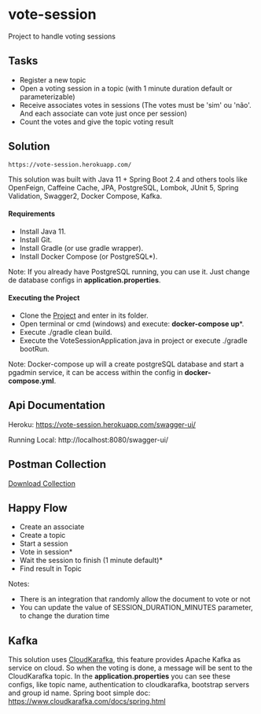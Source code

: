 # vote-session
Project to handle voting sessions

## Tasks
- Register a new topic
- Open a voting session in a topic (with 1 minute duration default or parameterizable)
- Receive associates votes in sessions (The votes must be 'sim' ou 'não'. And each associate can vote just once per session)
- Count the votes and give the topic voting result

## Solution
```https://vote-session.herokuapp.com/ ```

This solution was built with Java 11 + Spring Boot 2.4 and others tools like OpenFeign, Caffeine Cache, JPA, PostgreSQL, Lombok, JUnit 5, Spring Validation, Swagger2, Docker Compose, Kafka.

#### Requirements

- Install Java 11.
- Install Git.
- Install Gradle (or use gradle wrapper). 
- Install Docker Compose (or PostgreSQL*).

Note: If you already have PostgreSQL running, you can use it. Just change de database configs in **application.properties**.

#### Executing the Project
- Clone the [Project](https://github.com/isaquebrb/vote-session.git) and enter in its folder.
- Open terminal or cmd (windows) and execute: **docker-compose up***.
- Execute ./gradle clean build.
- Execute the VoteSessionApplication.java in project or execute ./gradle bootRun.

Note: Docker-compose up will a create postgreSQL database and start a pgadmin service, it can be access within the config in **docker-compose.yml**.
## Api Documentation

Heroku: https://vote-session.herokuapp.com/swagger-ui/

Running Local: http://localhost:8080/swagger-ui/

## Postman Collection
[Download Collection](https://www.getpostman.com/collections/7f535a921347af908be1)

## Happy Flow
- Create an associate
- Create a topic
- Start a session
- Vote in session*
- Wait the session to finish (1 minute default)*
- Find result in Topic

Notes:
- There is an integration that randomly allow the document to vote or not
- You can update the value of SESSION_DURATION_MINUTES parameter, to change the duration time

## Kafka

This solution uses [CloudKarafka](https://www.cloudkarafka.com/docs/index.html), this feature provides Apache Kafka as service on cloud. So when the voting is done, a message will be sent to the CloudKarafka topic.
In the **application.properties** you can see these configs, like topic name, authentication to cloudkarafka, bootstrap servers and group id name. Spring boot simple doc: https://www.cloudkarafka.com/docs/spring.html 